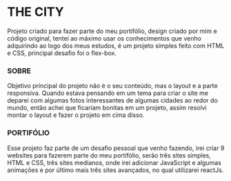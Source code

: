 # THE CITY

 Projeto criado para fazer parte do meu portifólio, design criado por mim e código original, tentei ao máximo usar os conhecimentos que venho adquirindo ao logo dos meus estudos, é um projeto simples feito com HTML e CSS, principal desafio foi o flex-box.

### SOBRE

Objetivo principal do projeto não é o seu conteúdo, mas o layout e a parte responsiva. Quando estava pensando em um tema para criar o site me deparei com algumas fotos interessantes de algumas cidades ao redor do mundo, então achei que ficaríam bonitas em um projeto, assim resolvi montar o layout e fazer o projeto em cima disso.

### PORTIFÓLIO

Esse projeto faz parte de um desafio pessoal que venho fazendo, irei criar 9 websites para fazerem parte do meu portifólio, serão três sites simples, HTML e CSS, três sites medianos, onde irei adicionar JavaScript e algumas animações e por último mais três sites avançados, no qual utilizarei reactJs.
